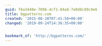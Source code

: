 ```yaml
---
guid: f6a3440e-709b-4cf1-84a8-7e0d8c89c9e6
title: bgpatterns.com
created: '2015-08-28T07:41:50+00:00'
changed: '2019-09-24T14:36:35+00:00'


bookmark_of: 'http://bgpatterns.com/'
---
```





